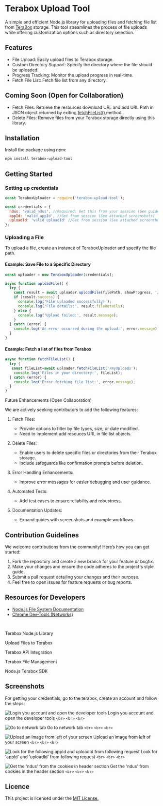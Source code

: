 # Terabox Upload Tool

A simple and efficient Node.js library for uploading files and fetching file list from [TeraBox](https://www.terabox.com/wap) storage. This tool streamlines the process of file uploads while offering customization options such as directory selection.

## Features

* File Upload: Easily upload files to Terabox storage.
* Custom Directory Support: Specify the directory where the file should be uploaded.
* Progress Tracking: Monitor the upload progress in real-time.
* Fetch File List: Fetch file list from any directory.

## Coming Soon (Open for Collaboration)

* Fetch Files: Retrieve the resources download URL and add URL Path in JSON  object returned by exiting [fetchFileList() ](./lib/index.js)method .
* Delete Files: Remove files from your Terabox storage directly using this library.

## Installation

Install the package using npm:

```bash
npm install terabox-upload-tool
```

## Getting Started

### Setting up credentials

```javascript
const TeraboxUploader = require('terabox-upload-tool');

const credentials = {
  ndus: 'valid_ndus', //Required: Get this from your session (See guide below)
  appId: 'valid_appId', //Get from session (See attached screenshots)
  uploadId: 'valid_uploadId' //Get from session (See attached screenshots)
};

```

### Uploading a File

To upload a file, create an instance of TeraboxUploader and specify the file path.

#### Example: Save File to a Specific Directory

```javascript
const uploader = new TeraboxUploader(credentials);

async function uploadFile() {
  try {
    const result = await uploader.uploadFile(filePath, showProgress, '/myUploads');
    if (result.success) {
      console.log('File uploaded successfully!');
      console.log('File details:', result.fileDetails);  
    } else {
      console.log('Upload failed:', result.message);  
    }
  } catch (error) {
    console.log('An error occurred during the upload:', error.message); 
  }
}

```

#### Example: Fetch a list of files from Terabox

```javascript
async function fetchFileList() {
  try {
   const fileList=await uploader.fetchFileList('/myUploads');  
    console.log('Files in your directory:', fileList);  
  } catch (error) {
    console.log('Error fetching file list:', error.message); 
  }
}
```

Future Enhancements (Open Collaboration)

We are actively seeking contributors to add the following features:

1. Fetch Files:

   * Provide options to filter by file types, size, or date modified.
   * Need to Implement add resouces URL in file list objects.
2. Delete Files:

   * Enable users to delete specific files or directories from their Terabox storage.
   * Include safeguards like confirmation prompts before deletion.
3. Error Handling Enhancements:

   * Improve error messages for easier debugging and user guidance.
4. Automated Tests:

   * Add test cases to ensure reliability and robustness.
5. Documentation Updates:

   * Expand guides with screenshots and example workflows.

## Contribution Guidelines

We welcome contributions from the community! Here’s how you can get started:

1. Fork the repository and create a new branch for your feature or bugfix.
2. Make your changes and ensure the code adheres to the project's style guide.
3. Submit a pull request detailing your changes and their purpose.
4. Feel free to open issues for feature requests or bug reports.

## Resources for Developers

* [Node.js File System Documentation](https://nodejs.org/api/fs.html)
* [Chrome Dev-Tools (Networks)](https://developer.chrome.com/docs/devtools/network)

<br>

Terabox Node.js Library

Upload Files to Terabox

Terabox API Integration

Terabox File Management

Node.js Terabox SDK

## Screenshots

For getting your credentials, go to the terabox, create an account and follow the steps:

![Login you account and open the developer tools](https://res.cloudinary.com/djjq0ds7o/image/upload/v1736944135/Screenshot_2025-01-15_164342_lqev64.png)
Login you account and open the developer tools
`<br>`
`<br>`
`<br>`

![Go to network tab](https://res.cloudinary.com/djjq0ds7o/image/upload/v1736944135/Screenshot_2025-01-15_164430_clhj2j.png)
Go to network tab
`<br>`
`<br>`
`<br>`

![Upload an image from left of your screen](https://res.cloudinary.com/djjq0ds7o/image/upload/v1736944135/Screenshot_2025-01-15_164628_hutnsg.png)
Upload an image from left of your screen
`<br>`
`<br>`
`<br>`

![Look for the following appId and uploadId from following request ](https://res.cloudinary.com/djjq0ds7o/image/upload/v1736945073/Screenshot_2025-01-15_164845_1_fxuvj9.png)
Look for 'appId' and 'uploadId' from following request
`<br>`
`<br>`
`<br>`

![Get the 'ndus' from the cookies in header section](https://res.cloudinary.com/djjq0ds7o/image/upload/v1736945222/Screenshot_2025-01-15_181119_zvnbt5.png)
Get the 'ndus' from cookies in the header section
`<br>`
`<br>`
`<br>`

## Licence

This project is licensed under the [MIT License.](./LICENSE)
